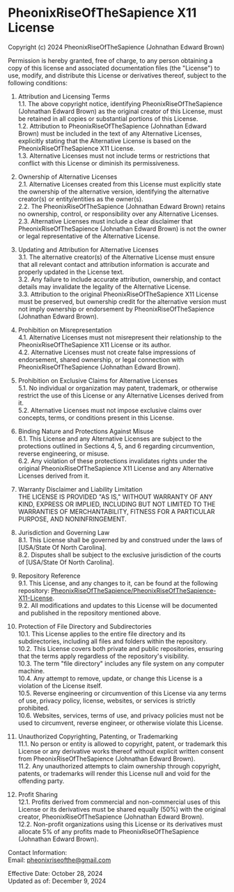 # PheonixRiseOfTheSapience X11 License

Copyright (c) 2024 PheonixRiseOfTheSapience (Johnathan Edward Brown)

Permission is hereby granted, free of charge, to any person obtaining a copy of this license and associated documentation files (the "License") to use, modify, and distribute this License or derivatives thereof, subject to the following conditions:

1. Attribution and Licensing Terms  
1.1. The above copyright notice, identifying PheonixRiseOfTheSapience (Johnathan Edward Brown) as the original creator of this License, must be retained in all copies or substantial portions of this License.  
1.2. Attribution to PheonixRiseOfTheSapience (Johnathan Edward Brown) must be included in the text of any Alternative Licenses, explicitly stating that the Alternative License is based on the PheonixRiseOfTheSapience X11 License.  
1.3. Alternative Licenses must not include terms or restrictions that conflict with this License or diminish its permissiveness.  

2. Ownership of Alternative Licenses  
2.1. Alternative Licenses created from this License must explicitly state the ownership of the alternative version, identifying the alternative creator(s) or entity/entities as the owner(s).  
2.2. The PheonixRiseOfTheSapience (Johnathan Edward Brown) retains no ownership, control, or responsibility over any Alternative Licenses.  
2.3. Alternative Licenses must include a clear disclaimer that PheonixRiseOfTheSapience (Johnathan Edward Brown) is not the owner or legal representative of the Alternative License.  

3. Updating and Attribution for Alternative Licenses  
3.1. The alternative creator(s) of the Alternative License must ensure that all relevant contact and attribution information is accurate and properly updated in the License text.  
3.2. Any failure to include accurate attribution, ownership, and contact details may invalidate the legality of the Alternative License.  
3.3. Attribution to the original PheonixRiseOfTheSapience X11 License must be preserved, but ownership credit for the alternative version must not imply ownership or endorsement by PheonixRiseOfTheSapience (Johnathan Edward Brown).  

4. Prohibition on Misrepresentation  
4.1. Alternative Licenses must not misrepresent their relationship to the PheonixRiseOfTheSapience X11 License or its author.  
4.2. Alternative Licenses must not create false impressions of endorsement, shared ownership, or legal connection with PheonixRiseOfTheSapience (Johnathan Edward Brown).  

5. Prohibition on Exclusive Claims for Alternative Licenses  
5.1. No individual or organization may patent, trademark, or otherwise restrict the use of this License or any Alternative Licenses derived from it.  
5.2. Alternative Licenses must not impose exclusive claims over concepts, terms, or conditions present in this License.  

6. Binding Nature and Protections Against Misuse  
6.1. This License and any Alternative Licenses are subject to the protections outlined in Sections 4, 5, and 6 regarding circumvention, reverse engineering, or misuse.  
6.2. Any violation of these protections invalidates rights under the original PheonixRiseOfTheSapience X11 License and any Alternative Licenses derived from it.  

7. Warranty Disclaimer and Liability Limitation  
THE LICENSE IS PROVIDED "AS IS," WITHOUT WARRANTY OF ANY KIND, EXPRESS OR IMPLIED, INCLUDING BUT NOT LIMITED TO THE WARRANTIES OF MERCHANTABILITY, FITNESS FOR A PARTICULAR PURPOSE, AND NONINFRINGEMENT.  

8. Jurisdiction and Governing Law  
8.1. This License shall be governed by and construed under the laws of [USA/State Of North Carolina].  
8.2. Disputes shall be subject to the exclusive jurisdiction of the courts of [USA/State Of North Carolina].  

9. Repository Reference  
9.1. This License, and any changes to it, can be found at the following repository: [PheonixRiseOfTheSapience/PheonixRiseOfTheSapience-X11-License](https://github.com/PheonixRiseOfTheSapience/PheonixRiseOfTheSapience-X11-License).  
9.2. All modifications and updates to this License will be documented and published in the repository mentioned above.

10. Protection of File Directory and Subdirectories  
10.1. This License applies to the entire file directory and its subdirectories, including all files and folders within the repository.  
10.2. This License covers both private and public repositories, ensuring that the terms apply regardless of the repository's visibility.  
10.3. The term "file directory" includes any file system on any computer machine.  
10.4. Any attempt to remove, update, or change this License is a violation of the License itself.  
10.5. Reverse engineering or circumvention of this License via any terms of use, privacy policy, license, websites, or services is strictly prohibited.  
10.6. Websites, services, terms of use, and privacy policies must not be used to circumvent, reverse engineer, or otherwise violate this License.  

11. Unauthorized Copyrighting, Patenting, or Trademarking  
11.1. No person or entity is allowed to copyright, patent, or trademark this License or any derivative works thereof without explicit written consent from PheonixRiseOfTheSapience (Johnathan Edward Brown).  
11.2. Any unauthorized attempts to claim ownership through copyright, patents, or trademarks will render this License null and void for the offending party.

12. Profit Sharing  
12.1. Profits derived from commercial and non-commercial uses of this License or its derivatives must be shared equally (50%) with the original creator, PheonixRiseOfTheSapience (Johnathan Edward Brown).  
12.2. Non-profit organizations using this License or its derivatives must allocate 5% of any profits made to PheonixRiseOfTheSapience (Johnathan Edward Brown).

Contact Information:  
Email: pheonixriseofthe@gmail.com  

Effective Date: October 28, 2024  
Updated as of: December 9, 2024
